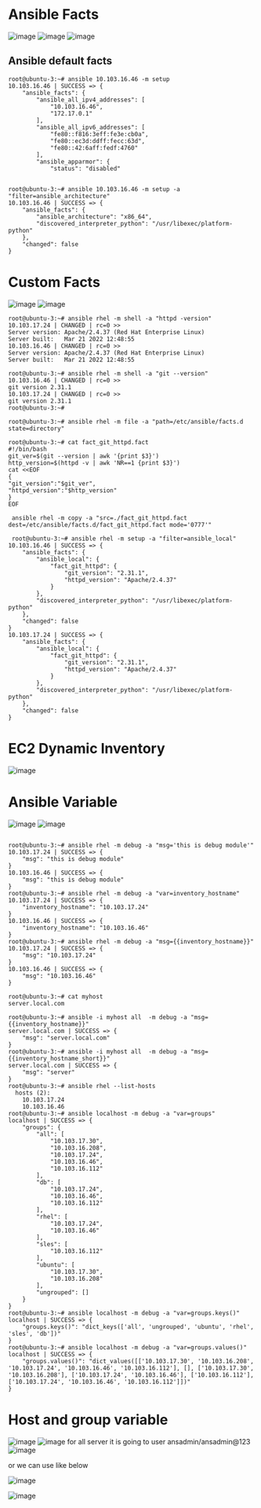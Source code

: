 Ansible Facts
=============

![image](https://user-images.githubusercontent.com/53966749/198830279-a3a2aa36-cf64-4d93-9220-8b3aa3753b3b.png)
![image](https://user-images.githubusercontent.com/53966749/198830306-21fad876-d31c-4216-8732-4b12559781ca.png)
![image](https://user-images.githubusercontent.com/53966749/198830450-d7406faa-de76-497d-b839-6ff5c9f8bfda.png)


Ansible default facts
---------------------
```
root@ubuntu-3:~# ansible 10.103.16.46 -m setup
10.103.16.46 | SUCCESS => {
    "ansible_facts": {
        "ansible_all_ipv4_addresses": [
            "10.103.16.46",
            "172.17.0.1"
        ],
        "ansible_all_ipv6_addresses": [
            "fe80::f816:3eff:fe3e:cb0a",
            "fe80::ec3d:ddff:fecc:63d",
            "fe80::42:6aff:fedf:4760"
        ],
        "ansible_apparmor": {
            "status": "disabled"


root@ubuntu-3:~# ansible 10.103.16.46 -m setup -a  "filter=ansible_architecture"
10.103.16.46 | SUCCESS => {
    "ansible_facts": {
        "ansible_architecture": "x86_64",
        "discovered_interpreter_python": "/usr/libexec/platform-python"
    },
    "changed": false
}
```
Custom Facts
==============
![image](https://user-images.githubusercontent.com/53966749/198830803-3eee5447-004c-4091-92d5-3db24f627102.png)
![image](https://user-images.githubusercontent.com/53966749/198831585-3e66b0d5-f910-4086-abf3-1071b97daa65.png)

```
root@ubuntu-3:~# ansible rhel -m shell -a "httpd -version"
10.103.17.24 | CHANGED | rc=0 >>
Server version: Apache/2.4.37 (Red Hat Enterprise Linux)
Server built:   Mar 21 2022 12:48:55
10.103.16.46 | CHANGED | rc=0 >>
Server version: Apache/2.4.37 (Red Hat Enterprise Linux)
Server built:   Mar 21 2022 12:48:55

root@ubuntu-3:~# ansible rhel -m shell -a "git --version"
10.103.16.46 | CHANGED | rc=0 >>
git version 2.31.1
10.103.17.24 | CHANGED | rc=0 >>
git version 2.31.1
root@ubuntu-3:~#
```

```
root@ubuntu-3:~# ansible rhel -m file -a "path=/etc/ansible/facts.d state=directory"

root@ubuntu-3:~# cat fact_git_httpd.fact
#!/bin/bash
git_ver=$(git --version | awk '{print $3}')
http_version=$(httpd -v | awk 'NR==1 {print $3}')
cat <<EOF
{
"git_version":"$git_ver",
"httpd_version":"$http_version"
}
EOF

 ansible rhel -m copy -a "src=./fact_git_httpd.fact dest=/etc/ansible/facts.d/fact_git_httpd.fact mode='0777'"
 
 root@ubuntu-3:~# ansible rhel -m setup -a "filter=ansible_local"
10.103.16.46 | SUCCESS => {
    "ansible_facts": {
        "ansible_local": {
            "fact_git_httpd": {
                "git_version": "2.31.1",
                "httpd_version": "Apache/2.4.37"
            }
        },
        "discovered_interpreter_python": "/usr/libexec/platform-python"
    },
    "changed": false
}
10.103.17.24 | SUCCESS => {
    "ansible_facts": {
        "ansible_local": {
            "fact_git_httpd": {
                "git_version": "2.31.1",
                "httpd_version": "Apache/2.4.37"
            }
        },
        "discovered_interpreter_python": "/usr/libexec/platform-python"
    },
    "changed": false
}

```
EC2 Dynamic Inventory
=====================
![image](https://user-images.githubusercontent.com/53966749/198840597-fc729a47-094a-49c6-8ac9-ea92cabbee6d.png)

Ansible Variable
================

![image](https://user-images.githubusercontent.com/53966749/198863792-7279017f-ea8c-4b04-bb26-3c9f53b4dcb5.png)
![image](https://user-images.githubusercontent.com/53966749/198866520-5aedceb8-1f95-4bc7-93b6-862f3b0b5225.png)

```

root@ubuntu-3:~# ansible rhel -m debug -a "msg='this is debug module'"
10.103.17.24 | SUCCESS => {
    "msg": "this is debug module"
}
10.103.16.46 | SUCCESS => {
    "msg": "this is debug module"
}
root@ubuntu-3:~# ansible rhel -m debug -a "var=inventory_hostname"
10.103.17.24 | SUCCESS => {
    "inventory_hostname": "10.103.17.24"
}
10.103.16.46 | SUCCESS => {
    "inventory_hostname": "10.103.16.46"
}
root@ubuntu-3:~# ansible rhel -m debug -a "msg={{inventory_hostname}}"
10.103.17.24 | SUCCESS => {
    "msg": "10.103.17.24"
}
10.103.16.46 | SUCCESS => {
    "msg": "10.103.16.46"
}

root@ubuntu-3:~# cat myhost
server.local.com

root@ubuntu-3:~# ansible -i myhost all  -m debug -a "msg={{inventory_hostname}}"
server.local.com | SUCCESS => {
    "msg": "server.local.com"
}
root@ubuntu-3:~# ansible -i myhost all  -m debug -a "msg={{inventory_hostname_short}}"
server.local.com | SUCCESS => {
    "msg": "server"
}
root@ubuntu-3:~# ansible rhel --list-hosts
  hosts (2):
    10.103.17.24
    10.103.16.46
root@ubuntu-3:~# ansible localhost -m debug -a "var=groups"
localhost | SUCCESS => {
    "groups": {
        "all": [
            "10.103.17.30",
            "10.103.16.208",
            "10.103.17.24",
            "10.103.16.46",
            "10.103.16.112"
        ],
        "db": [
            "10.103.17.24",
            "10.103.16.46",
            "10.103.16.112"
        ],
        "rhel": [
            "10.103.17.24",
            "10.103.16.46"
        ],
        "sles": [
            "10.103.16.112"
        ],
        "ubuntu": [
            "10.103.17.30",
            "10.103.16.208"
        ],
        "ungrouped": []
    }
}
root@ubuntu-3:~# ansible localhost -m debug -a "var=groups.keys()"
localhost | SUCCESS => {
    "groups.keys()": "dict_keys(['all', 'ungrouped', 'ubuntu', 'rhel', 'sles', 'db'])"
}
root@ubuntu-3:~# ansible localhost -m debug -a "var=groups.values()"
localhost | SUCCESS => {
    "groups.values()": "dict_values([['10.103.17.30', '10.103.16.208', '10.103.17.24', '10.103.16.46', '10.103.16.112'], [], ['10.103.17.30', '10.103.16.208'], ['10.103.17.24', '10.103.16.46'], ['10.103.16.112'], ['10.103.17.24', '10.103.16.46', '10.103.16.112']])"
}
```

Host and group variable
=========================

![image](https://user-images.githubusercontent.com/53966749/198926649-ddd9129e-b6c0-4729-8709-66a0625b120c.png)
![image](https://user-images.githubusercontent.com/53966749/198927456-0815a7c2-210f-4973-87e8-b3b4c2221e34.png)
for all server it is going to user ansadmin/ansadmin@123
![image](https://user-images.githubusercontent.com/53966749/198927565-fa6041eb-fbd5-426b-9a9f-2d26c6b9b152.png)

or we can use like below

![image](https://user-images.githubusercontent.com/53966749/198928009-8a503dba-b2b7-4b87-b080-ce248505b45c.png)

![image](https://user-images.githubusercontent.com/53966749/198928702-34521e80-d44d-4a61-84fc-abbe1c0379ef.png)



